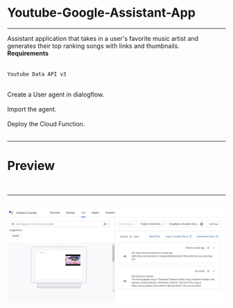 # Youtube-Google-Assistant-App
---
Assistant application that takes in a user's favorite music artist and generates their top ranking songs with links and thumbnails.
<b>
<br>
Requirements
</br>
</b>
<br>
```
Youtube Data API v3
```
<br>
Create a User agent in dialogflow.
</br>
<br>
Import the agent.
</br>
<br>
Deploy the Cloud Function.
</br>
<br>
<b>
<hr>
<h1>Preview</h1>
</b>
</br>
<hr>
<br>
<img src="https://raw.githubusercontent.com/vamseep36/Youtube-Google-Assistant-App/main/.images/E5693UVD9.jpg">
</br>
